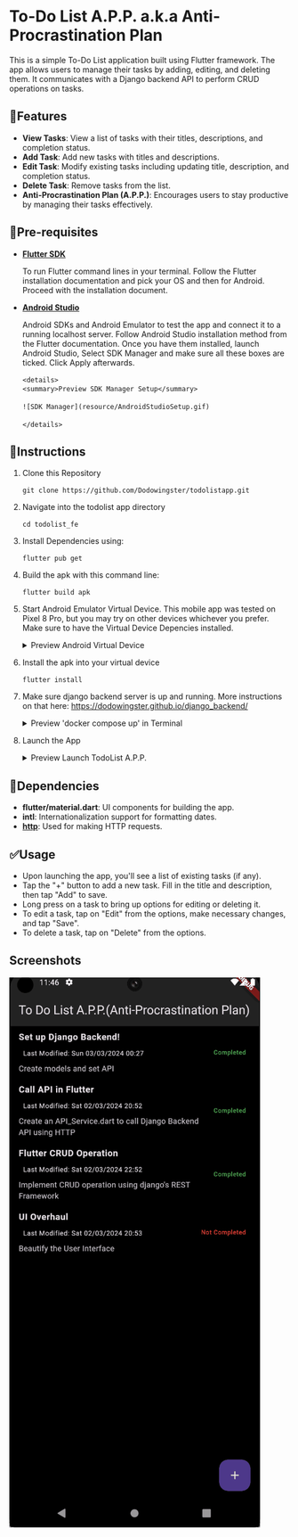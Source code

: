# To-Do List A.P.P. a.k.a Anti-Procrastination Plan

This is a simple To-Do List application built using Flutter framework. The app allows users to manage their tasks by adding, editing, and deleting them. It communicates with a Django backend API to perform CRUD operations on tasks.

## :star2:Features

- **View Tasks**: View a list of tasks with their titles, descriptions, and completion status.
- **Add Task**: Add new tasks with titles and descriptions.
- **Edit Task**: Modify existing tasks including updating title, description, and completion status.
- **Delete Task**: Remove tasks from the list.
- **Anti-Procrastination Plan (A.P.P.)**: Encourages users to stay productive by managing their tasks effectively.

## :tada:Pre-requisites

- [**Flutter SDK**](https://docs.flutter.dev/get-started/install)
  
   To run Flutter command lines in your terminal. Follow the Flutter installation documentation and pick your OS and then for Android. Proceed with the installation document.

- [**Android Studio**](https://developer.android.com/studio)
   
   Android SDKs and Android Emulator to test the app and connect it to a running localhost server. Follow Android Studio installation method from the Flutter documentation.
   Once you have them installed, launch Android Studio, Select SDK Manager and make sure all these boxes are ticked. Click Apply afterwards.

      <details>
      <summary>Preview SDK Manager Setup</summary>

      ![SDK Manager](resource/AndroidStudioSetup.gif)

      </details>

## :wrench:Instructions

1. Clone this Repository

   ```
   git clone https://github.com/Dodowingster/todolistapp.git
   ```

2. Navigate into the todolist app directory

   ```
   cd todolist_fe
   ```

1. Install Dependencies using:

   ```
   flutter pub get
   ```

2. Build the apk with this command line:

   ```
   flutter build apk
   ```

3. Start Android Emulator Virtual Device. This mobile app was tested on Pixel 8 Pro, but you may try on other devices whichever you prefer. Make sure to have the Virtual Device
   Depencies installed.

      <details>
      <summary>Preview Android Virtual Device</summary>
      
      ![Launch Android Virtual Device](resource/VirtualDeviceLaunch.gif)

      </details>

3. Install the apk into your virtual device

   ```
   flutter install
   ```

2. Make sure django backend server is up and running. More instructions on that here: https://dodowingster.github.io/django_backend/

      <details>
      <summary>Preview 'docker compose up' in Terminal</summary>

      ![docker compose up](https://github.com/Dodowingster/django_backend/blob/main/resource/dockercomposeup.gif)

      </details>

3. Launch the App

      <details>
      <summary>Preview Launch TodoList A.P.P.</summary>

      ![Launch App](resource/LaunchApp.gif)

      </details>

## :pushpin:Dependencies

- **flutter/material.dart**: UI components for building the app.
- **intl**: Internationalization support for formatting dates.
- **[http](https://pub.dev/packages/http)**: Used for making HTTP requests.

## :white_check_mark:Usage

- Upon launching the app, you'll see a list of existing tasks (if any).
- Tap the "+" button to add a new task. Fill in the title and description, then tap "Add" to save.
- Long press on a task to bring up options for editing or deleting it.
- To edit a task, tap on "Edit" from the options, make necessary changes, and tap "Save".
- To delete a task, tap on "Delete" from the options.

## Screenshots

![To-Do List App Screenshot](resource/ToDoListApp.gif)

